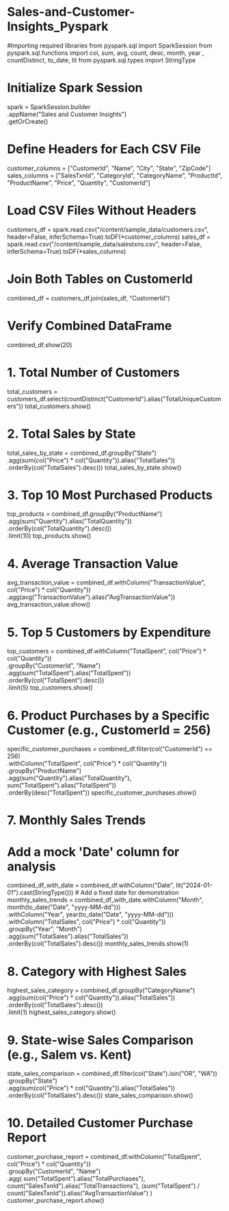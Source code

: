 # Sales-and-Customer-Insights_Pyspark
#Importing required libraries
from pyspark.sql import SparkSession
from pyspark.sql.functions import col, sum, avg, count, desc, month, year , countDistinct,  to_date, lit
from pyspark.sql.types import StringType

# Initialize Spark Session
spark = SparkSession.builder \
    .appName("Sales and Customer Insights") \
    .getOrCreate()

# Define Headers for Each CSV File
customer_columns = ["CustomerId", "Name", "City", "State", "ZipCode"]
sales_columns = ["SalesTxnId", "CategoryId", "CategoryName", "ProductId", "ProductName", "Price", "Quantity", "CustomerId"]

# Load CSV Files Without Headers
customers_df = spark.read.csv("/content/sample_data/customers.csv", header=False, inferSchema=True).toDF(*customer_columns)
sales_df = spark.read.csv("/content/sample_data/salestxns.csv", header=False, inferSchema=True).toDF(*sales_columns)

# Join Both Tables on CustomerId
combined_df = customers_df.join(sales_df, "CustomerId")

# Verify Combined DataFrame
combined_df.show(20)

# 1. Total Number of Customers
total_customers = customers_df.select(countDistinct("CustomerId").alias("TotalUniqueCustomers"))
total_customers.show()


# 2. Total Sales by State
total_sales_by_state = combined_df.groupBy("State") \
    .agg(sum(col("Price") * col("Quantity")).alias("TotalSales")) \
    .orderBy(col("TotalSales").desc())
total_sales_by_state.show()

# 3. Top 10 Most Purchased Products
top_products = combined_df.groupBy("ProductName") \
    .agg(sum("Quantity").alias("TotalQuantity")) \
    .orderBy(col("TotalQuantity").desc()) \
    .limit(10)
top_products.show()

# 4. Average Transaction Value
avg_transaction_value = combined_df.withColumn("TransactionValue", col("Price") * col("Quantity")) \
    .agg(avg("TransactionValue").alias("AvgTransactionValue"))
avg_transaction_value.show()

# 5. Top 5 Customers by Expenditure
top_customers = combined_df.withColumn("TotalSpent", col("Price") * col("Quantity")) \
    .groupBy("CustomerId", "Name") \
    .agg(sum("TotalSpent").alias("TotalSpent")) \
    .orderBy(col("TotalSpent").desc()) \
    .limit(5)
top_customers.show()


# 6. Product Purchases by a Specific Customer (e.g., CustomerId = 256)
specific_customer_purchases = combined_df.filter(col("CustomerId") == 256) \
    .withColumn("TotalSpent", col("Price") * col("Quantity")) \
    .groupBy("ProductName") \
    .agg(sum("Quantity").alias("TotalQuantity"), sum("TotalSpent").alias("TotalSpent")) \
    .orderBy(desc("TotalSpent"))
specific_customer_purchases.show()

# 7. Monthly Sales Trends
# Add a mock 'Date' column for analysis
combined_df_with_date = combined_df.withColumn("Date", lit("2024-01-01").cast(StringType()))  # Add a fixed date for demonstration
monthly_sales_trends = combined_df_with_date.withColumn("Month", month(to_date("Date", "yyyy-MM-dd"))) \
    .withColumn("Year", year(to_date("Date", "yyyy-MM-dd"))) \
    .withColumn("TotalSales", col("Price") * col("Quantity")) \
    .groupBy("Year", "Month") \
    .agg(sum("TotalSales").alias("TotalSales")) \
    .orderBy(col("TotalSales").desc())
monthly_sales_trends.show(1)

# 8. Category with Highest Sales
highest_sales_category = combined_df.groupBy("CategoryName") \
    .agg(sum(col("Price") * col("Quantity")).alias("TotalSales")) \
    .orderBy(col("TotalSales").desc()) \
    .limit(1)
highest_sales_category.show()


# 9. State-wise Sales Comparison (e.g., Salem vs. Kent)
state_sales_comparison = combined_df.filter(col("State").isin("OR", "WA")) \
    .groupBy("State") \
    .agg(sum(col("Price") * col("Quantity")).alias("TotalSales")) \
    .orderBy(col("TotalSales").desc())
state_sales_comparison.show()

# 10. Detailed Customer Purchase Report
customer_purchase_report = combined_df.withColumn("TotalSpent", col("Price") * col("Quantity")) \
    .groupBy("CustomerId", "Name") \
    .agg(
        sum("TotalSpent").alias("TotalPurchases"),
        count("SalesTxnId").alias("TotalTransactions"),
        (sum("TotalSpent") / count("SalesTxnId")).alias("AvgTransactionValue")
    )
customer_purchase_report.show()
